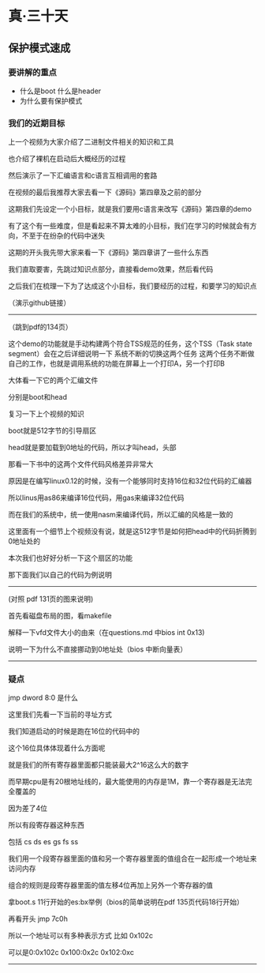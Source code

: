 # 真·三十天
## 保护模式速成

### 要讲解的重点

* 什么是boot 什么是header
* 为什么要有保护模式


### 我们的近期目标

上一个视频为大家介绍了二进制文件相关的知识和工具

也介绍了裸机在启动后大概经历的过程

然后演示了一下汇编语言和c语言互相调用的套路

在视频的最后我推荐大家去看一下《源码》第四章及之前的部分

这期我们先设定一个小目标，就是我们要用c语言来改写《源码》第四章的demo

有了这个有一些难度，但是看起来不算太难的小目标，我们在学习的时候就会有方向，不至于在纷杂的代码中迷失

这期的开头我先带大家来看一下《源码》第四章讲了一些什么东西

我们直取要害，先跳过知识点部分，直接看demo效果，然后看代码

之后我们在梳理一下为了达成这个小目标，我们要经历的过程，和要学习的知识点

（演示github链接）

---

（跳到pdf的134页）

这个demo的功能就是手动构建两个符合TSS规范的任务，这个TSS（Task state segment）会在之后详细说明一下
系统不断的切换这两个任务
这两个任务不断做自己的工作，也就是调用系统的功能在屏幕上一个打印A，另一个打印B

大体看一下它的两个汇编文件

分别是boot和head

复习一下上个视频的知识

boot就是512字节的引导扇区

head就是要加载到0地址的代码，所以才叫head，头部

那看一下书中的这两个文件代码风格差异非常大

原因是在编写linux0.12的时候，没有一个能够同时支持16位和32位代码的汇编器

所以linus用as86来编译16位代码，用gas来编译32位代码

而在我们的系统中，统一使用nasm来编译代码，所以汇编的风格是一致的

这里面有一个细节上个视频没有说，就是这512字节是如何把head中的代码折腾到0地址处的

本次我们也好好分析一下这个扇区的功能

那下面我们以自己的代码为例说明

---

(对照 pdf 131页的图来说明)

首先看磁盘布局的图，看makefile

解释一下vfd文件大小的由来（在questions.md 中bios int 0x13)

说明一下为什么不直接挪动到0地址处（bios 中断向量表）

---

### 疑点

jmp dword 8:0 是什么

这里我们先看一下当前的寻址方式

我们知道启动的时候是跑在16位的代码中的

这个16位具体体现着什么方面呢

就是我们的所有寄存器里面都只能装最大2^16这么大的数字

而早期cpu是有20根地址线的，最大能使用的内存是1M，靠一个寄存器是无法完全覆盖的

因为差了4位

所以有段寄存器这种东西

包括 cs ds es gs fs ss

我们用一个段寄存器里面的值和另一个寄存器里面的值组合在一起形成一个地址来访问内存

组合的规则是段寄存器里面的值左移4位再加上另外一个寄存器的值

拿boot.s 11行开始的es:bx举例（bios的简单说明在pdf 135页代码18行开始）

再看开头 jmp 7c0h

所以一个地址可以有多种表示方式
比如 0x102c

可以是0:0x102c 0x100:0x2c 0x102:0xc

---